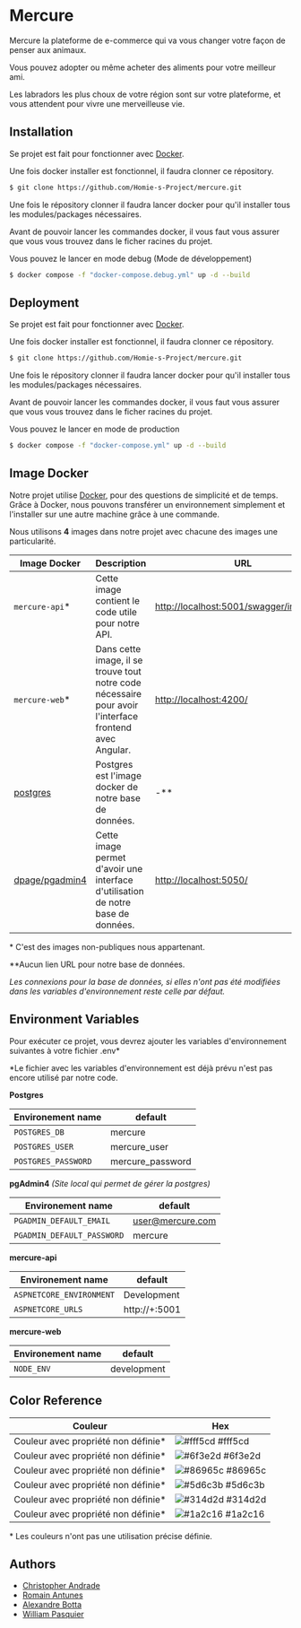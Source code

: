 # Mercure

Mercure la plateforme de e-commerce qui va vous changer votre façon de penser aux animaux. 

Vous pouvez adopter ou même acheter des aliments pour votre meilleur ami. 


Les labradors les plus choux de votre région sont sur votre plateforme, et vous attendent pour vivre une merveilleuse vie.

## Installation

Se projet est fait pour fonctionner avec [Docker](https://www.docker.com).

Une fois docker installer est fonctionnel, il faudra clonner ce répository.

```bash
$ git clone https://github.com/Homie-s-Project/mercure.git
```

Une fois le répository clonner il faudra lancer docker pour qu'il installer tous les modules/packages nécessaires.

Avant de pouvoir lancer les commandes docker, il vous faut vous assurer que vous vous trouvez dans le ficher racines du projet.

Vous pouvez le lancer en mode debug (Mode de développement)

```bash
$ docker compose -f "docker-compose.debug.yml" up -d --build
```

## Deployment

Se projet est fait pour fonctionner avec [Docker](https://www.docker.com).

Une fois docker installer est fonctionnel, il faudra clonner ce répository.

```bash
$ git clone https://github.com/Homie-s-Project/mercure.git
```

Une fois le répository clonner il faudra lancer docker pour qu'il installer tous les modules/packages nécessaires.

Avant de pouvoir lancer les commandes docker, il vous faut vous assurer que vous vous trouvez dans le ficher racines du projet.

Vous pouvez le lancer en mode de production

```bash
$ docker compose -f "docker-compose.yml" up -d --build
```

## Image Docker
Notre projet utilise  [Docker](https://www.docker.com), pour des questions de simplicité et de temps. Grâce à Docker, nous pouvons transférer un environnement simplement et l'installer sur une autre machine grâce à une commande.

Nous utilisons **4** images dans notre projet avec chacune des images une particularité.

| Image Docker   	| Description         |  URL |
| ------------------    | --------------- | ----------------|
| `mercure-api`*         | Cette image contient le code utile pour notre API. |[http://localhost:5001/swagger/index.html](http://localhost:5001/swagger/index.html) |
| `mercure-web`*     	  | Dans cette image, il se trouve tout notre code nécessaire pour avoir l'interface frontend avec Angular. | [http://localhost:4200/](http://localhost:4200/)
| [postgres](https://hub.docker.com/_/postgres)| Postgres est l'image docker de notre base de données. | -** |
| [dpage/pgadmin4](https://hub.docker.com/r/dpage/pgadmin4) 	| Cette image permet d'avoir une interface d'utilisation de notre base de données.|  [http://localhost:5050/](http://localhost:5050/) |

\* C'est des images non-publiques nous appartenant.

\**Aucun lien URL pour notre base de données.

*Les connexions pour la base de données, si elles n'ont pas été modifiées dans les variables d'environnement reste celle par défaut.*

## Environment Variables

Pour exécuter ce projet, vous devrez ajouter les variables d'environnement suivantes à votre fichier .env\*

\*Le fichier avec les variables d'environnement est déjà prévu n'est pas encore utilisé par notre code.

**Postgres**

| Environement name   | default         |
| ------------------- | --------------- |
| `POSTGRES_DB`       | mercure          |
| `POSTGRES_USER`     | mercure_user     |
| `POSTGRES_PASSWORD` | mercure_password |

**pgAdmin4** *(Site local qui permet de gérer la postgres)*

| Environement name          | default     |
| -------------------------- | ----------- |
| `PGADMIN_DEFAULT_EMAIL`    | user@mercure.com |
| `PGADMIN_DEFAULT_PASSWORD` | mercure      |

**mercure-api**

| Environement name        | default       |
| ------------------------ | ------------- |
| `ASPNETCORE_ENVIRONMENT` | Development   |
| `ASPNETCORE_URLS`        | http://+:5001 |

**mercure-web**

| Environement name        | default       |
| ------------------------ | ------------- |
| `NODE_ENV` | development   |

## Color Reference

| Couleur             | Hex                                                                |
| ----------------- | ------------------------------------------------------------------ |
| Couleur avec propriété non définie* | ![#fff5cd](https://via.placeholder.com/15/fff5cd/fff5cd.png) #fff5cd |
| Couleur avec propriété non définie* | ![#6f3e2d](https://via.placeholder.com/15/6f3e2d/6f3e2d.png) #6f3e2d |
| Couleur avec propriété non définie* | ![#86965c](https://via.placeholder.com/15/86965c/86965c.png) #86965c |
| Couleur avec propriété non définie* | ![#5d6c3b](https://via.placeholder.com/15/5d6c3b/5d6c3b.png) #5d6c3b |
| Couleur avec propriété non définie* | ![#314d2d](https://via.placeholder.com/15/314d2d/314d2d.png) #314d2d |
| Couleur avec propriété non définie* | ![#1a2c16](https://via.placeholder.com/15/1a2c16/1a2c16.png) #1a2c16 |

\* Les couleurs n'ont pas une utilisation précise définie.

## Authors

-   [Christopher Andrade](https://github.com/Chriss052)
-   [Romain Antunes](https://github.com/Flasssh)
-   [Alexandre Botta](https://github.com/bottaalexandre)
-   [William Pasquier](https://github.com/WilliamDevv)
